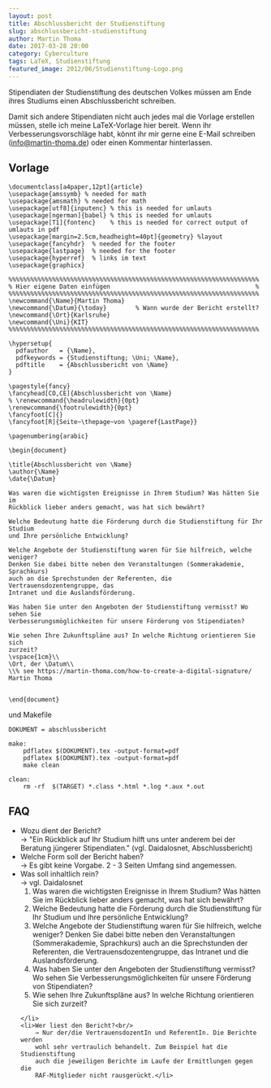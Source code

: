 ```yaml
---
layout: post
title: Abschlussbericht der Studienstiftung
slug: abschlussbericht-studienstiftung
author: Martin Thoma
date: 2017-03-28 20:00
category: Cyberculture
tags: LaTeX, Studienstiftung
featured_image: 2012/06/Studienstiftung-Logo.png
---
```

Stipendiaten der Studienstiftung des deutschen Volkes müssen am Ende ihres
Studiums einen Abschlussbericht schreiben.

Damit sich andere Stipendiaten nicht auch jedes mal die Vorlage erstellen
müssen, stelle ich meine LaTeX-Vorlage hier bereit. Wenn ihr
Verbesserungsvorschläge habt, könnt ihr mir gerne eine E-Mail schreiben
(info@martin-thoma.de) oder einen Kommentar hinterlassen.

## Vorlage

```
\documentclass[a4paper,12pt]{article}
\usepackage{amssymb} % needed for math
\usepackage{amsmath} % needed for math
\usepackage[utf8]{inputenc} % this is needed for umlauts
\usepackage[ngerman]{babel} % this is needed for umlauts
\usepackage[T1]{fontenc}    % this is needed for correct output of umlauts in pdf
\usepackage[margin=2.5cm,headheight=40pt]{geometry} %layout
\usepackage{fancyhdr}  % needed for the footer
\usepackage{lastpage}  % needed for the footer
\usepackage{hyperref}  % links im text
\usepackage{graphicx}

%%%%%%%%%%%%%%%%%%%%%%%%%%%%%%%%%%%%%%%%%%%%%%%%%%%%%%%%%%%%%%%%%%%%%
% Hier eigene Daten einfügen                                        %
%%%%%%%%%%%%%%%%%%%%%%%%%%%%%%%%%%%%%%%%%%%%%%%%%%%%%%%%%%%%%%%%%%%%%
\newcommand{\Name}{Martin Thoma}
\newcommand{\Datum}{\today}        % Wann wurde der Bericht erstellt?
\newcommand{\Ort}{Karlsruhe}
\newcommand{\Uni}{KIT}
%%%%%%%%%%%%%%%%%%%%%%%%%%%%%%%%%%%%%%%%%%%%%%%%%%%%%%%%%%%%%%%%%%%%%

\hypersetup{
  pdfauthor   = {\Name},
  pdfkeywords = {Studienstiftung; \Uni; \Name},
  pdftitle    = {Abschlussbericht von \Name}
}

\pagestyle{fancy}
\fancyhead[CO,CE]{Abschlussbericht von \Name}
% \renewcommand{\headrulewidth}{0pt}
\renewcommand{\footrulewidth}{0pt}
\fancyfoot[C]{}
\fancyfoot[R]{Seite~\thepage~von \pageref{LastPage}}

\pagenumbering{arabic}

\begin{document}

\title{Abschlussbericht von \Name}
\author{\Name}
\date{\Datum}

Was waren die wichtigsten Ereignisse in Ihrem Studium? Was hätten Sie im
Rückblick lieber anders gemacht, was hat sich bewährt?

Welche Bedeutung hatte die Förderung durch die Studienstiftung für Ihr Studium
und Ihre persönliche Entwicklung?

Welche Angebote der Studienstiftung waren für Sie hilfreich, welche weniger?
Denken Sie dabei bitte neben den Veranstaltungen (Sommerakademie, Sprachkurs)
auch an die Sprechstunden der Referenten, die Vertrauensdozentengruppe, das
Intranet und die Auslandsförderung.

Was haben Sie unter den Angeboten der Studienstiftung vermisst? Wo sehen Sie
Verbesserungsmöglichkeiten für unsere Förderung von Stipendiaten?

Wie sehen Ihre Zukunftspläne aus? In welche Richtung orientieren Sie sich
zurzeit?
\vspace{1cm}\\
\Ort, der \Datum\\
\\% see https://martin-thoma.com/how-to-create-a-digital-signature/
Martin Thoma


\end{document}

```

und Makefile

```
DOKUMENT = abschlussbericht

make:
    pdflatex $(DOKUMENT).tex -output-format=pdf
    pdflatex $(DOKUMENT).tex -output-format=pdf
    make clean

clean:
    rm -rf  $(TARGET) *.class *.html *.log *.aux *.out
```


## FAQ

<ul>
    <li>Wozu dient der Bericht?<br/>
        → "Ein Rückblick auf Ihr Studium hilft uns unter anderem bei der Beratung jüngerer Stipendiaten." (vgl. Daidalosnet, Abschlussbericht)</li>
    <li>Welche Form soll der Bericht haben?<br/>
        → Es gibt keine Vorgabe. 2 - 3 Seiten Umfang sind angemessen.</li>
    <li>Was soll inhaltlich rein?<br/>
        → vgl. Daidalosnet
    <ol>
        <li>Was waren die wichtigsten Ereignisse in Ihrem Studium? Was hätten Sie im Rückblick lieber anders gemacht, was hat sich bewährt?</li>
        <li>Welche Bedeutung hatte die Förderung durch die Studienstiftung für Ihr Studium und Ihre persönliche Entwicklung?</li>
        <li>Welche Angebote der Studienstiftung waren für Sie hilfreich, welche weniger? Denken Sie dabei bitte neben den Veranstaltungen (Sommerakademie, Sprachkurs) auch an die Sprechstunden der Referenten, die Vertrauensdozentengruppe, das Intranet und die Auslandsförderung.</li>
        <li>Was haben Sie unter den Angeboten der Studienstiftung vermisst? Wo sehen Sie Verbesserungsmöglichkeiten für unsere Förderung von Stipendiaten?</li>
        <li>Wie sehen Ihre Zukunftspläne aus? In welche Richtung orientieren Sie sich zurzeit?</li>
    </ol>

    </li>
    <li>Wer liest den Bericht?<br/>
        → Nur der/die VertrauensdozentIn und ReferentIn. Die Berichte werden
        wohl sehr vertraulich behandelt. Zum Beispiel hat die Studienstiftung
        auch die jeweiligen Berichte im Laufe der Ermittlungen gegen die
        RAF-Mitglieder nicht rausgerückt.</li>
</ul>
